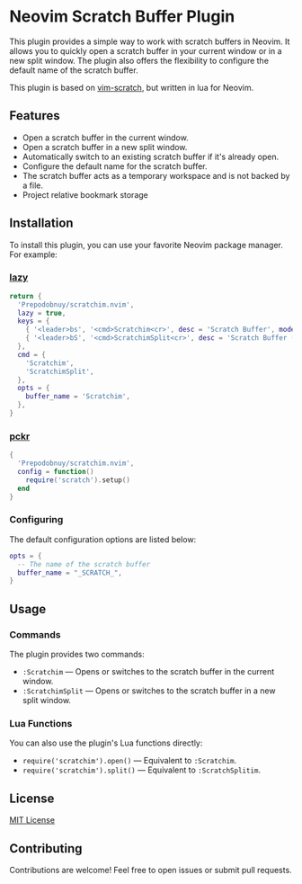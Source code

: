 # Neovim Scratch Buffer Plugin

This plugin provides a simple way to work with scratch buffers in Neovim. It
allows you to quickly open a scratch buffer in your current window or in a new
split window. The plugin also offers the flexibility to configure the default
name of the scratch buffer.

This plugin is based on
[vim-scratch](https://github.com/duff/vim-scratch/tree/master), but written in
lua for Neovim.

## Features

- Open a scratch buffer in the current window.
- Open a scratch buffer in a new split window.
- Automatically switch to an existing scratch buffer if it's already open.
- Configure the default name for the scratch buffer.
- The scratch buffer acts as a temporary workspace and is not backed by a file.
- Project relative bookmark storage

## Installation

To install this plugin, you can use your favorite Neovim package manager. For example:

### [lazy](https://github.com/folke/lazy.nvim)

```lua
return {
  'Prepodobnuy/scratchim.nvim',
  lazy = true,
  keys = {
    { '<leader>bs', '<cmd>Scratchim<cr>', desc = 'Scratch Buffer', mode = 'n' },
    { '<leader>bS', '<cmd>ScratchimSplit<cr>', desc = 'Scratch Buffer (split)', mode = 'n' },
  },
  cmd = {
    'Scratchim',
    'ScratchimSplit',
  },
  opts = {
    buffer_name = 'Scratchim',
  },
}
```

### [pckr](https://github.com/lewis6991/pckr.nvim)

```lua
{
  'Prepodobnuy/scratchim.nvim',
  config = function()
    require('scratch').setup()
  end
}
```

### Configuring

The default configuration options are listed below:

```lua
opts = {
  -- The name of the scratch buffer
  buffer_name = "_SCRATCH_",
}
```

## Usage

### Commands

The plugin provides two commands:

- `:Scratchim` — Opens or switches to the scratch buffer in the current window.
- `:ScratchimSplit` — Opens or switches to the scratch buffer in a new split window.

### Lua Functions

You can also use the plugin's Lua functions directly:

- `require('scratchim').open()` — Equivalent to `:Scratchim`.
- `require('scratchim').split()` — Equivalent to `:ScratchSplitim`.

## License

[MIT License](LICENSE)

## Contributing

Contributions are welcome! Feel free to open issues or submit pull requests.
